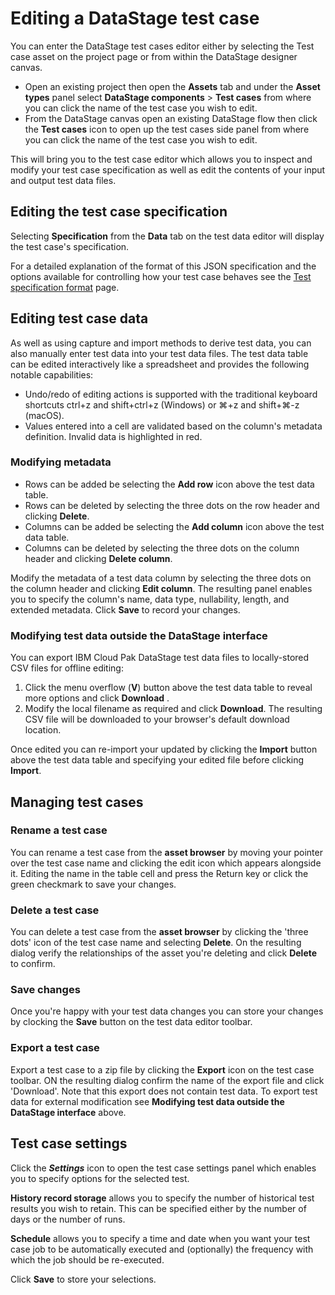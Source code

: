 # Editing a DataStage test case

You can enter the DataStage test cases editor either by selecting the Test case asset on the project page or from within the DataStage designer canvas.

- Open an existing project then open the **Assets** tab and under the **Asset types** panel select **DataStage components** > **Test cases** from where you can click the name of the test case you wish to edit.
- From the DataStage canvas open an existing DataStage flow then click the **Test cases** icon to open up the test cases side panel from where you can click the name of the test case you wish to edit.

This will bring you to the test case editor which allows you to inspect and modify your test case specification as well as edit the contents of your input and output test data files.

## Editing the test case specification

Selecting **Specification** from the **Data** tab on the test data editor will display the test case's specification.

For a detailed explanation of the format of this JSON specification and the options available for controlling how your test case behaves see the [Test specification format](test-specification-format.md) page.

## Editing test case data

As well as using capture and import methods to derive test data, you can also manually enter test data into your test data files.  The test data table can be edited interactively like a spreadsheet and provides the following notable capabilities:

- Undo/redo of editing actions is supported with the traditional keyboard shortcuts ctrl+z and shift+ctrl+z (Windows) or ⌘+z and shift+⌘-z (macOS).
- Values entered into a cell are validated based on the column's metadata definition. Invalid data is highlighted in red.

### Modifying metadata

- Rows can be added be selecting the **Add row** icon above the test data table.
- Rows can be deleted by selecting the three dots on the row header and clicking **Delete**.
- Columns can be added be selecting the **Add column** icon above the test data table.
- Columns can be deleted by selecting the three dots on the column header and clicking **Delete column**.

Modify the metadata of a test data column by selecting the three dots on the column header and clicking **Edit column**.  The resulting panel enables you to specify the column's name, data type, nullability, length, and extended metadata. Click **Save** to record your changes.

### Modifying test data outside the DataStage interface

You can export IBM Cloud Pak DataStage test data files to locally-stored CSV files for offline editing:

1. Click the menu overflow (**V**) button above the test data table to reveal more options and click **Download** .
1. Modify the local filename as required and click **Download**.  The resulting CSV file will be downloaded to your browser's default download location.

Once edited you can re-import your updated by clicking the **Import** button above the test data table and specifying your edited file before clicking **Import**.

## Managing test cases

### Rename a test case

You can rename a test case from the **asset browser** by moving your pointer over the test case name and clicking the edit icon which appears alongside it. Editing the name in the table cell and press the Return key or click the green checkmark to save your changes.

### Delete a test case

You can delete a test case from the **asset browser** by clicking the 'three dots' icon of the test case name and selecting **Delete**.  On the resulting dialog verify the relationships of the asset you're deleting and click **Delete** to confirm.

### Save changes

Once you're happy with your test data changes you can store your changes by clocking the **Save** button on the test data editor toolbar.

### Export a test case

Export a test case to a zip file by clicking the **Export** icon on the test case toolbar.  ON the resulting dialog confirm the name of the export file and click 'Download'.  Note that this export does not contain test data.  To export test data for external modification see **Modifying test data outside the DataStage interface** above.

## Test case settings

Click the ***Settings*** icon to open the test case settings panel which enables you to specify options for the selected test.

**History record storage** allows you to specify the number of historical test results you wish to retain. This can be specified either by the number of days or the number of runs.

**Schedule** allows you to specify a time and date when you want your test case job to be automatically executed and (optionally) the frequency with which the job should be re-executed.

Click **Save** to store your selections.
